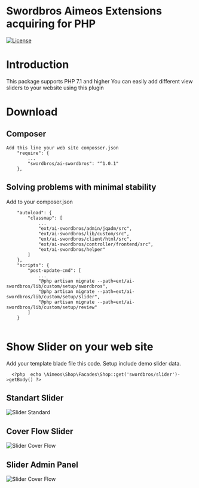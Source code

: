 # Swordbros Aimeos Extensions acquiring for PHP 
[![License](https://poser.pugx.org/swordbros/omnipay-sberbank/license)](//packagist.org/packages/swordbros/omnipay-sberbank)
# Introduction

This package supports PHP 7.1 and higher 
You can easily add different view sliders to your website using this plugin
# Download

## Composer 

```
Add this line your web site composser.json 
    "require": {
        ...
        "swordbros/ai-swordbros": "^1.0.1"
    },
```

## Solving problems with minimal stability

Add to your composer.json

```
    "autoload": {
        "classmap": [
            ...
            "ext/ai-swordbros/admin/jqadm/src",
            "ext/ai-swordbros/lib/custom/src",
            "ext/ai-swordbros/client/html/src",
            "ext/ai-swordbros/controller/frontend/src",
            "ext/ai-swordbros/helper"
        ]
    },
    "scripts": {
        "post-update-cmd": [
            ...
            "@php artisan migrate --path=ext/ai-swordbros/lib/custom/setup/swordbros",
            "@php artisan migrate --path=ext/ai-swordbros/lib/custom/setup/slider",
            "@php artisan migrate --path=ext/ai-swordbros/lib/custom/setup/review"
        ]
    }


```
# Show Slider on your web site
Add your template blade file this code. Setup include demo slider data.
```
  <?php  echo \Aimeos\Shop\Facades\Shop::get('swordbros/slider')->getBody() ?>
```
## Standart Slider
![Slider Standard](https://tulparstudyo.net/images/slider-standart.png)
## Cover Flow Slider
![Slider Cover Flow](https://tulparstudyo.net/images/slider-cover-flow.png)
## Slider Admin Panel
![Slider Cover Flow](https://tulparstudyo.net/images/slider-admin-panel.png)
